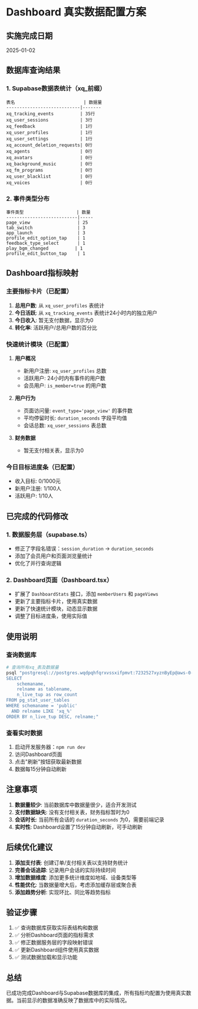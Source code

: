 # Dashboard 真实数据配置方案

## 实施完成日期
2025-01-02

## 数据库查询结果

### 1. Supabase数据表统计（xq_前缀）
```
表名                          | 数据量
----------------------------|-------
xq_tracking_events          | 35行
xq_user_sessions            | 3行  
xq_feedback                 | 1行
xq_user_profiles            | 1行
xq_user_settings            | 1行
xq_account_deletion_requests| 0行
xq_agents                   | 0行
xq_avatars                  | 0行
xq_background_music         | 0行
xq_fm_programs              | 0行
xq_user_blacklist           | 0行
xq_voices                   | 0行
```

### 2. 事件类型分布
```
事件类型                    | 数量
---------------------------|-----
page_view                  | 25
tab_switch                 | 3
app_launch                 | 3
profile_edit_option_tap    | 1
feedback_type_select       | 1
play_bgm_changed          | 1
profile_edit_button_tap    | 1
```

## Dashboard指标映射

### 主要指标卡片（已配置）
1. **总用户数**: 从 `xq_user_profiles` 表统计
2. **今日活跃**: 从 `xq_tracking_events` 表统计24小时内的独立用户
3. **今日收入**: 暂无支付数据，显示为0
4. **转化率**: 活跃用户/总用户数的百分比

### 快速统计模块（已配置）
1. **用户概况**
   - 新用户注册: `xq_user_profiles` 总数
   - 活跃用户: 24小时内有事件的用户数
   - 会员用户: `is_member=true` 的用户数

2. **用户行为**
   - 页面访问量: `event_type='page_view'` 的事件数
   - 平均停留时长: `duration_seconds` 字段平均值
   - 会话总数: `xq_user_sessions` 表总数

3. **财务数据**
   - 暂无支付相关表，显示为0

### 今日目标进度条（已配置）
- 收入目标: 0/1000元
- 新用户注册: 1/100人
- 活跃用户: 1/10人

## 已完成的代码修改

### 1. 数据服务层（supabase.ts）
- 修正了字段名错误：`session_duration` → `duration_seconds`
- 添加了会员用户和页面浏览量统计
- 优化了并行查询逻辑

### 2. Dashboard页面（Dashboard.tsx）
- 扩展了 `DashboardStats` 接口，添加 `memberUsers` 和 `pageViews`
- 更新了主要指标卡片，使用真实数据
- 更新了快速统计模块，动态显示数据
- 调整了目标进度条，使用实际值

## 使用说明

### 查询数据库
```bash
# 查询所有xq_表及数据量
psql "postgresql://postgres.wqdpqhfqrxvssxifpmvt:7232527xyznByEp@aws-0-ap-southeast-1.pooler.supabase.com:5432/postgres" -c "
SELECT 
    schemaname, 
    relname as tablename, 
    n_live_tup as row_count 
FROM pg_stat_user_tables 
WHERE schemaname = 'public' 
  AND relname LIKE 'xq_%' 
ORDER BY n_live_tup DESC, relname;"
```

### 查看实时数据
1. 启动开发服务器：`npm run dev`
2. 访问Dashboard页面
3. 点击"刷新"按钮获取最新数据
4. 数据每15分钟自动刷新

## 注意事项

1. **数据量较少**: 当前数据库中数据量很少，适合开发测试
2. **支付数据缺失**: 没有支付相关表，财务指标暂时为0
3. **会话时长**: 当前所有会话的 `duration_seconds` 为0，需要前端记录
4. **实时性**: Dashboard设置了15分钟自动刷新，可手动刷新

## 后续优化建议

1. **添加支付表**: 创建订单/支付相关表以支持财务统计
2. **完善会话追踪**: 记录用户会话的实际持续时间
3. **增加数据维度**: 添加更多统计维度如地域、设备类型等
4. **性能优化**: 当数据量增大后，考虑添加缓存层或聚合表
5. **添加趋势分析**: 实现环比、同比等趋势指标

## 验证步骤

1. ✅ 查询数据库获取实际表结构和数据
2. ✅ 分析Dashboard页面的指标需求
3. ✅ 修正数据服务层的字段映射错误
4. ✅ 更新Dashboard组件使用真实数据
5. ✅ 测试数据加载和显示功能

## 总结

已成功完成Dashboard与Supabase数据库的集成，所有指标均配置为使用真实数据。当前显示的数据准确反映了数据库中的实际情况。
